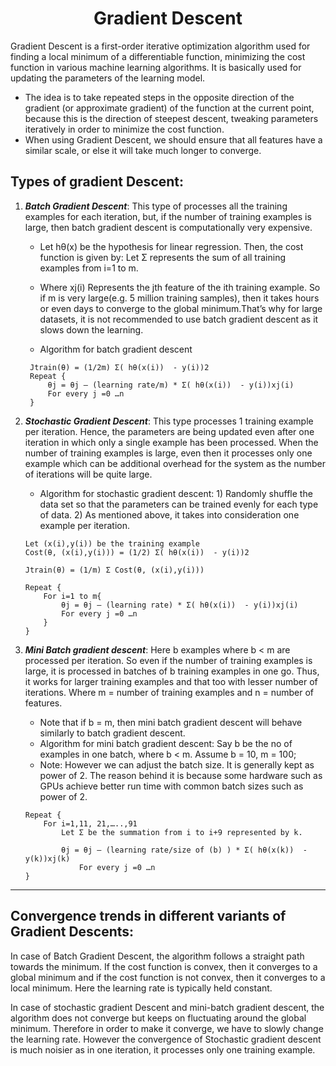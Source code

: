 # <center> Gradient Descent </center>

Gradient Descent is a first-order iterative optimization algorithm used for finding a local minimum of a differentiable function, minimizing the cost function in various machine learning algorithms. It is basically used for updating the parameters of the learning model.

-  The idea is to take repeated steps in the opposite direction of the gradient (or approximate gradient) of the function at the current point, because this is the direction of steepest descent, tweaking parameters iteratively in order to minimize the cost function.
-  When using Gradient Descent, we should ensure that all features have a similar scale, or else it will take much longer to converge.

## **Types of gradient Descent**:

1. **_Batch Gradient Descent_**: This type of processes all the training examples for each iteration, but, if the number of training examples is large, then batch gradient descent is computationally very expensive. 
    - Let hθ(x) be the hypothesis for linear regression. Then, the cost function is given by: Let Σ represents the sum of all training examples from i=1 to m.
  
    - Where xj(i) Represents the jth feature of the ith training example. So if m is very large(e.g. 5 million training samples), then it takes hours or even days to converge to the global minimum.That’s why for large datasets, it is not recommended to use batch gradient descent as it slows down the learning.
  
    - Algorithm for batch gradient descent
   ``` 
    Jtrain(θ) = (1/2m) Σ( hθ(x(i))  - y(i))2
    Repeat {
        θj = θj – (learning rate/m) * Σ( hθ(x(i))  - y(i))xj(i)
        For every j =0 …n 
    }
    ```
  
2. **_Stochastic Gradient Descent_**: This type processes 1 training example per iteration. Hence, the parameters are being updated even after one iteration in which only a single example has been processed. When the number of training examples is large, even then it processes only one example which can be additional overhead for the system as the number of iterations will be quite large.
    - Algorithm for stochastic gradient descent: 1) Randomly shuffle the data set so that the parameters can be trained evenly for each type of data. 2) As mentioned above, it takes into consideration one example per iteration.
    ``` 
    Let (x(i),y(i)) be the training example
    Cost(θ, (x(i),y(i))) = (1/2) Σ( hθ(x(i))  - y(i))2

    Jtrain(θ) = (1/m) Σ Cost(θ, (x(i),y(i)))

    Repeat {
        For i=1 to m{
            θj = θj – (learning rate) * Σ( hθ(x(i))  - y(i))xj(i)
            For every j =0 …n
        } 
    }
    ``` 

3. **_Mini Batch gradient descent_**:  Here b examples where b < m are processed per iteration. So even if the number of training examples is large, it is processed in batches of b training examples in one go. Thus, it works for larger training examples and that too with lesser number of iterations. Where m = number of training examples and n = number of features. 
   - Note that if b = m, then mini batch gradient descent will behave similarly to batch gradient descent.
   - Algorithm for mini batch gradient descent: Say b be the no of examples in one batch, where b < m. Assume b = 10, m = 100;
   - Note: However we can adjust the batch size. It is generally kept as power of 2. The reason behind it is because some hardware such as GPUs achieve better run time with common batch sizes such as power of 2.
    ```
    Repeat {
        For i=1,11, 21,…..,91
            Let Σ be the summation from i to i+9 represented by k. 

            θj = θj – (learning rate/size of (b) ) * Σ( hθ(x(k))  - y(k))xj(k)
                For every j =0 …n
    }
    ```
----
## **Convergence trends in different variants of Gradient Descents**:

In case of Batch Gradient Descent, the algorithm follows a straight path towards the minimum. If the cost function is convex, then it converges to a global minimum and if the cost function is not convex, then it converges to a local minimum. Here the learning rate is typically held constant.

In case of stochastic gradient Descent and mini-batch gradient descent, the algorithm does not converge but keeps on fluctuating around the global minimum. Therefore in order to make it converge, we have to slowly change the learning rate. However the convergence of Stochastic gradient descent is much noisier as in one iteration, it processes only one training example.



